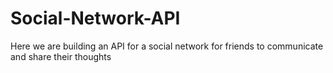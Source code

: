 # Social-Network-API
Here we are building an API for a social network for friends to communicate and share their thoughts
